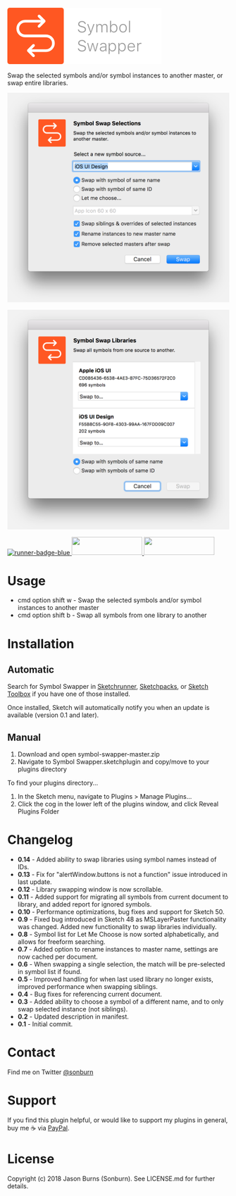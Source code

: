 ![Symbol Swapper](https://raw.githubusercontent.com/sonburn/symbol-swapper/master/images/logo.png)

Swap the selected symbols and/or symbol instances to another master, or swap entire libraries.

![Symbol Swapper](https://raw.githubusercontent.com/sonburn/symbol-swapper/master/images/symbol-swapper.png)

![Library Swapper](https://raw.githubusercontent.com/sonburn/symbol-swapper/master/images/library-swapper.png)

<a href="http://bit.ly/SketchRunnerWebsite">
	<img width="160" height="41" src="http://bit.ly/RunnerBadgeBlue" alt="runner-badge-blue">
</a>

<a href="https://sketchpacks.com/sonburn/symbol-swapper/install">
	<img width="160" height="41" src="http://sketchpacks-com.s3.amazonaws.com/assets/badges/sketchpacks-badge-install.png" >
</a>

<a href="https://www.paypal.me/sonburn">
	<img width="160" height="41" src="https://raw.githubusercontent.com/sonburn/symbol-organizer/master/images/donate.png">
</a>

# Usage

* cmd option shift w - Swap the selected symbols and/or symbol instances to another master
* cmd option shift b - Swap all symbols from one library to another

# Installation

## Automatic
Search for Symbol Swapper in [Sketchrunner](http://sketchrunner.com/), [Sketchpacks](https://sketchpacks.com/), or [Sketch Toolbox](http://sketchtoolbox.com/) if you have one of those installed.

Once installed, Sketch will automatically notify you when an update is available (version 0.1 and later).

## Manual

1. Download and open symbol-swapper-master.zip
2. Navigate to Symbol Swapper.sketchplugin and copy/move to your plugins directory

To find your plugins directory...

1. In the Sketch menu, navigate to Plugins > Manage Plugins...
2. Click the cog in the lower left of the plugins window, and click Reveal Plugins Folder

# Changelog

* **0.14** - Added ability to swap libraries using symbol names instead of IDs.
* **0.13** - Fix for "alertWindow.buttons is not a function" issue introduced in last update.
* **0.12** - Library swapping window is now scrollable.
* **0.11** - Added support for migrating all symbols from current document to library, and added report for ignored symbols.
* **0.10** - Performance optimizations, bug fixes and support for Sketch 50.
* **0.9** - Fixed bug introduced in Sketch 48 as MSLayerPaster functionality was changed. Added new functionality to swap libraries individually.
* **0.8** - Symbol list for Let Me Choose is now sorted alphabetically, and allows for freeform searching.
* **0.7** - Added option to rename instances to master name, settings are now cached per document.
* **0.6** - When swapping a single selection, the match will be pre-selected in symbol list if found.
* **0.5** - Improved handling for when last used library no longer exists, improved performance when swapping siblings.
* **0.4** - Bug fixes for referencing current document.
* **0.3** - Added ability to choose a symbol of a different name, and to only swap selected instance (not siblings).
* **0.2** - Updated description in manifest.
* **0.1** - Initial commit.

# Contact

Find me on Twitter <a class="twitter-follow-button" href="https://twitter.com/sonburn">@sonburn</a>

# Support

If you find this plugin helpful, or would like to support my plugins in general, buy me ☕️ via <a href="https://www.paypal.me/sonburn">PayPal</a>.

# License

Copyright (c) 2018 Jason Burns (Sonburn). See LICENSE.md for further details.
